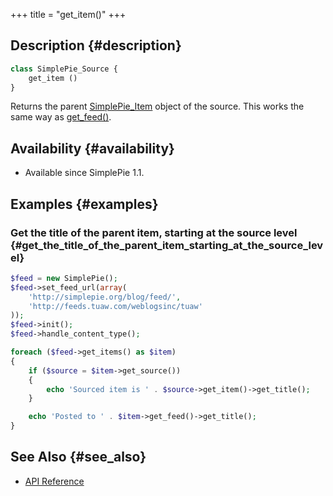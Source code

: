 +++
title = "get_item()"
+++

## Description {#description}

```php
class SimplePie_Source {
    get_item ()
}
```

Returns the parent [SimplePie_Item](@/wiki/reference/simplepie_item/_index.md) object of the source. This works the same way as [get_feed()](@/wiki/reference/simplepie_item/get_feed.md).

## Availability {#availability}

- Available since SimplePie 1.1.

## Examples {#examples}

### Get the title of the parent item, starting at the source level {#get_the_title_of_the_parent_item_starting_at_the_source_level}

```php
$feed = new SimplePie();
$feed->set_feed_url(array(
    'http://simplepie.org/blog/feed/',
    'http://feeds.tuaw.com/weblogsinc/tuaw'
));
$feed->init();
$feed->handle_content_type();

foreach ($feed->get_items() as $item)
{
    if ($source = $item->get_source())
    {
        echo 'Sourced item is ' . $source->get_item()->get_title();
    }

    echo 'Posted to ' . $item->get_feed()->get_title();
}
```

## See Also {#see_also}

<div id="plugin__backlinks">

- [API Reference](@/wiki/reference/_index.md)

</div>
